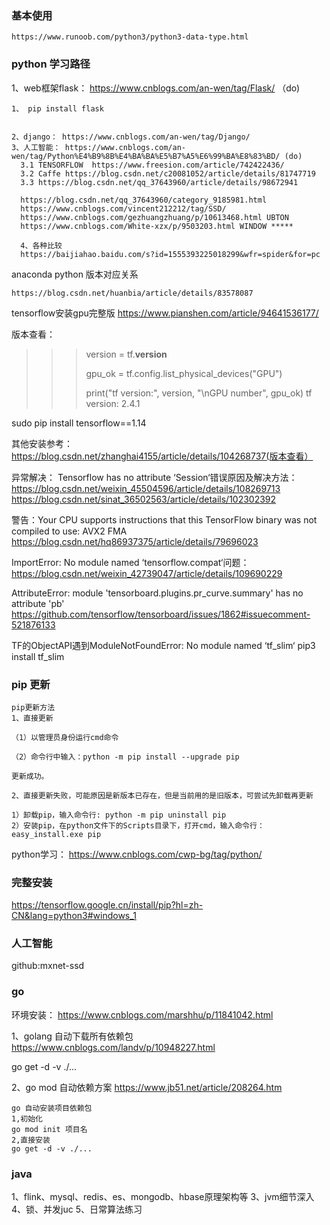 ### 基本使用 ###
   
    https://www.runoob.com/python3/python3-data-type.html


### python 学习路径

1、web框架flask： https://www.cnblogs.com/an-wen/tag/Flask/ （do)
```
1、 pip install flask


2、django： https://www.cnblogs.com/an-wen/tag/Django/
3、人工智能： https://www.cnblogs.com/an-wen/tag/Python%E4%B9%8B%E4%BA%BA%E5%B7%A5%E6%99%BA%E8%83%BD/ (do)
  3.1 TENSORFLOW  https://www.freesion.com/article/742422436/
  3.2 Caffe https://blog.csdn.net/c20081052/article/details/81747719
  3.3 https://blog.csdn.net/qq_37643960/article/details/98672941
  
  https://blog.csdn.net/qq_37643960/category_9185981.html
  https://www.cnblogs.com/vincent212212/tag/SSD/
  https://www.cnblogs.com/gezhuangzhuang/p/10613468.html UBTON
  https://www.cnblogs.com/White-xzx/p/9503203.html WINDOW *****
  
  4、各种比较
  https://baijiahao.baidu.com/s?id=1555393225018299&wfr=spider&for=pc
```
anaconda python 版本对应关系
```
https://blog.csdn.net/huanbia/article/details/83578087
```

tensorflow安装gpu完整版
https://www.pianshen.com/article/94641536177/

版本查看：
>>>
>>> version = tf.__version__
>>>
>>> gpu_ok = tf.config.list_physical_devices("GPU")
>>>
>>> print("tf version:", version, "\nGPU number", gpu_ok)
tf version: 2.4.1

sudo pip install tensorflow==1.14

其他安装参考：
https://blog.csdn.net/zhanghai4155/article/details/104268737(版本查看）

异常解决：
Tensorflow has no attribute ‘Session‘错误原因及解决方法：
https://blog.csdn.net/weixin_45504596/article/details/108269713
https://blog.csdn.net/sinat_36502563/article/details/102302392

警告：Your CPU supports instructions that this TensorFlow binary was not compiled to use: AVX2 FMA
https://blog.csdn.net/hq86937375/article/details/79696023

ImportError: No module named ‘tensorflow.compat‘问题：
https://blog.csdn.net/weixin_42739047/article/details/109690229

AttributeError: module 'tensorboard.plugins.pr_curve.summary' has no attribute 'pb'
https://github.com/tensorflow/tensorboard/issues/1862#issuecomment-521876133

TF的ObjectAPI遇到ModuleNotFoundError: No module named ‘tf_slim‘
 pip3 install tf_slim
### pip 更新 ### 
```
pip更新方法
1、直接更新

（1）以管理员身份运行cmd命令

（2）命令行中输入：python -m pip install --upgrade pip

更新成功。

2、直接更新失败，可能原因是新版本已存在，但是当前用的是旧版本，可尝试先卸载再更新

1）卸载pip，输入命令行: python -m pip uninstall pip
2）安装pip，在python文件下的Scripts目录下，打开cmd，输入命令行：easy_install.exe pip
```

python学习：
https://www.cnblogs.com/cwp-bg/tag/python/


### 完整安装 ###
https://tensorflow.google.cn/install/pip?hl=zh-CN&lang=python3#windows_1

### 人工智能 ###
github:mxnet-ssd

### go ###

环境安装：
https://www.cnblogs.com/marshhu/p/11841042.html

1、golang 自动下载所有依赖包
https://www.cnblogs.com/landv/p/10948227.html

go get -d -v ./...

2、go mod 自动依赖方案
https://www.jb51.net/article/208264.htm

```
go 自动安装项目依赖包
1,初始化
go mod init 项目名
2,直接安装
go get -d -v ./...
```

### java ###
1、flink、mysql、redis、es、mongodb、hbase原理架构等
3、jvm细节深入
4、锁、并发juc
5、日常算法练习